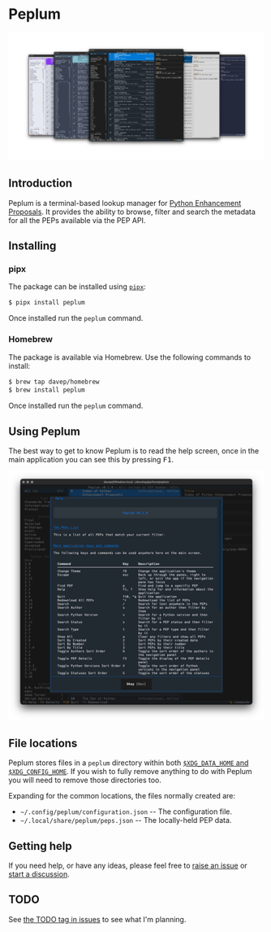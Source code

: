 # Peplum

![Peplum](https://raw.githubusercontent.com/davep/peplum/refs/heads/main/.images/peplum-social-banner.png)

## Introduction

Peplum is a terminal-based lookup manager for [Python Enhancement
Proposals](https://peps.python.org). It provides the ability to browse,
filter and search the metadata for all the PEPs available via the PEP API.

## Installing

### pipx

The package can be installed using [`pipx`](https://pypa.github.io/pipx/):

```sh
$ pipx install peplum
```

Once installed run the `peplum` command.

### Homebrew

The package is available via Homebrew. Use the following commands to install:

```sh
$ brew tap davep/homebrew
$ brew install peplum
```

Once installed run the `peplum` command.

## Using Peplum

The best way to get to know Peplum is to read the help screen, once in the
main application you can see this by pressing <kbd>F1</kbd>.

![Peplum help](https://raw.githubusercontent.com/davep/peplum/refs/heads/main/.images/peplum-help.png)

## File locations

Peplum stores files in a `peplum` directory within both
[`$XDG_DATA_HOME` and
`$XDG_CONFIG_HOME`](https://specifications.freedesktop.org/basedir-spec/latest/).
If you wish to fully remove anything to do with Peplum you will need to
remove those directories too.

Expanding for the common locations, the files normally created are:

- `~/.config/peplum/configuration.json` -- The configuration file.
- `~/.local/share/peplum/peps.json` -- The locally-held PEP data.

## Getting help

If you need help, or have any ideas, please feel free to [raise an
issue](https://github.com/davep/peplum/issues) or [start a
discussion](https://github.com/davep/peplum/discussions).

## TODO

See [the TODO tag in
issues](https://github.com/davep/peplum/issues?q=is%3Aissue+is%3Aopen+label%3ATODO)
to see what I'm planning.

[//]: # (README.md ends here)
